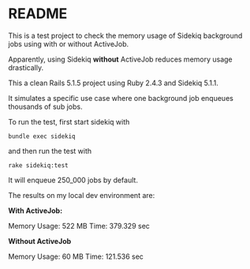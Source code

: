 # README

This is a test project to check the memory usage of Sidekiq background jobs
using with or without ActiveJob.

Apparently, using Sidekiq **without** ActiveJob reduces memory usage drastically.

This a clean Rails 5.1.5 project using Ruby 2.4.3 and Sidekiq 5.1.1.

It simulates a specific use case where one background job enqueues thousands of sub jobs.

To run the test, first start sidekiq with

    bundle exec sidekiq

and then run the test with

    rake sidekiq:test

It will enqueue 250_000 jobs by default.

The results on my local dev environment are:

**With ActiveJob:**

Memory Usage: 522 MB
Time: 379.329 sec

**Without ActiveJob**

Memory Usage: 60 MB
Time: 121.536 sec
